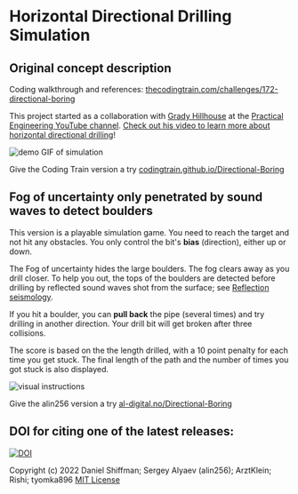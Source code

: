 # Horizontal Directional Drilling Simulation

## Original concept description

Coding walkthrough and references: [thecodingtrain.com/challenges/172-directional-boring](https://thecodingtrain.com/challenges/172-directional-boring)

This project started as a collaboration with [Grady Hillhouse](https://practical.engineering/) at the [Practical Engineering YouTube channel](https://www.youtube.com/channel/UCMOqf8ab-42UUQIdVoKwjlQ). [Check out his video to learn more about horizontal directional drilling](https://youtu.be/JAhdb7dKQpU)!

![demo GIF of simulation](gifs/hdd-demo.gif)

Give the Coding Train version a try [codingtrain.github.io/Directional-Boring](https://codingtrain.github.io/Directional-Boring)

## Fog of uncertainty only penetrated by sound waves to detect boulders

This version is a playable simulation game. You need to reach the target and not hit any obstacles. You only control the bit's **bias** (direction), either up or down. 

The Fog of uncertainty hides the large boulders. The fog clears away as you drill closer. To help you out, the tops of the boulders are detected before drilling by reflected sound waves shot from the surface; see [Reflection seismology](https://en.wikipedia.org/wiki/Reflection_seismology).

If you hit a boulder, you can **pull back** the pipe (several times) and try drilling in another direction. Your drill bit will get broken after three collisions. 

The score is based on the the length drilled, with a 10 point penalty for each time you get stuck.  The final length of the path and the number of times you got stuck is also displayed. 

![visual instructions](instructions/instructions-slide.png)

Give the alin256 version a try [al-digital.no/Directional-Boring](https://al-digital.no/Directional-Boring)

## DOI for citing one of the latest releases:
[![DOI](https://zenodo.org/badge/510763430.svg)](https://zenodo.org/badge/latestdoi/510763430)

Copyright (c) 2022 Daniel Shiffman; Sergey Alyaev (alin256); ArztKlein; Rishi; tyomka896 <a href="LICENSE.md">MIT License</a>
